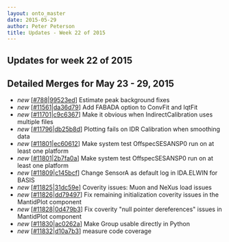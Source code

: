 ```yaml
---
layout: onto_master
date: 2015-05-29
author: Peter Peterson
title: Updates - Week 22 of 2015
---
```

Updates for week 22 of 2015
---------------------------

Detailed Merges for May 23 - 29, 2015
-------------------------------------
* *new* \[[#788](https://github.com/mantidproject/mantid/pull/788)\|[99523ed](https://github.com/mantidproject/mantid/commit/99523ed60e2cf3d7e8a85b5284b767374d8d31ed)\] Estimate peak background fixes
* *new* \[[#11561](http://trac.mantidproject.org/mantid/ticket/11561)\|[da36d79](https://github.com/mantidproject/mantid/commit/da36d79dc63ef37a010303b988e779c49ce314e4)\] Add FABADA option to ConvFit and IqtFit
* *new* \[[#11701](http://trac.mantidproject.org/mantid/ticket/11701)\|[c9c6367](https://github.com/mantidproject/mantid/commit/c9c63670bb5670907cff646eca2d30e317935db6)\] Make it obvious when IndirectCalibration uses multiple files
* *new* \[[#11796](http://trac.mantidproject.org/mantid/ticket/11796)\|[db25b8d](https://github.com/mantidproject/mantid/commit/db25b8d825dc3fe6fd7d0c85cf221f07f61bef53)\] Plotting fails on IDR Calibration when smoothing data
* *new* \[[#11801](http://trac.mantidproject.org/mantid/ticket/11801)\|[ec60612](https://github.com/mantidproject/mantid/commit/ec60612cbaf5c4843b77782ce93e55bc15d2de7e)\] Make system test OffspecSESANSP0 run on at least one platform
* *new* \[[#11801](http://trac.mantidproject.org/mantid/ticket/11801)\|[2b7fa0a](https://github.com/mantidproject/mantid/commit/2b7fa0a658aac560aabe31f23d315265ecfca9e9)\] Make system test OffspecSESANSP0 run on at least one platform
* *new* \[[#11809](http://trac.mantidproject.org/mantid/ticket/11809)\|[c145bcf](https://github.com/mantidproject/mantid/commit/c145bcf0e87f27e7171b4ee9bd4f579c4e0b053b)\] Change SensorA as default log in IDA.ELWIN for BASIS
* *new* \[[#11825](http://trac.mantidproject.org/mantid/ticket/11825)\|[31dc59e](https://github.com/mantidproject/mantid/commit/31dc59eea8f8513880fa2390dfc051066e1ad43e)\] Coverity issues: Muon and NeXus load issues
* *new* \[[#11826](http://trac.mantidproject.org/mantid/ticket/11826)\|[dd79497](https://github.com/mantidproject/mantid/commit/dd794978863df47da68320e002822d10df901c00)\] Fix remaining initialization coverity issues in the MantidPlot component
* *new* \[[#11828](http://trac.mantidproject.org/mantid/ticket/11828)\|[0d479b3](https://github.com/mantidproject/mantid/commit/0d479b34f2de63de15bfb236714832576b96c634)\] Fix coverity "null pointer dereferences" issues in MantidPlot component
* *new* \[[#11830](http://trac.mantidproject.org/mantid/ticket/11830)\|[ac0262a](https://github.com/mantidproject/mantid/commit/ac0262a566a4648220d7d9d988cbec12d1ef8d46)\] Make Group usable directly in Python
* *new* \[[#11832](http://trac.mantidproject.org/mantid/ticket/11832)\|[d10a7b3](https://github.com/mantidproject/mantid/commit/d10a7b3f2941d06b4a6d69eac9d16fb5ae1edd80)\] measure code coverage
